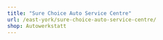 ```yaml
---
title: "Sure Choice Auto Service Centre"
url: /east-york/sure-choice-auto-service-centre/
shop: Autowerkstatt
---
```

